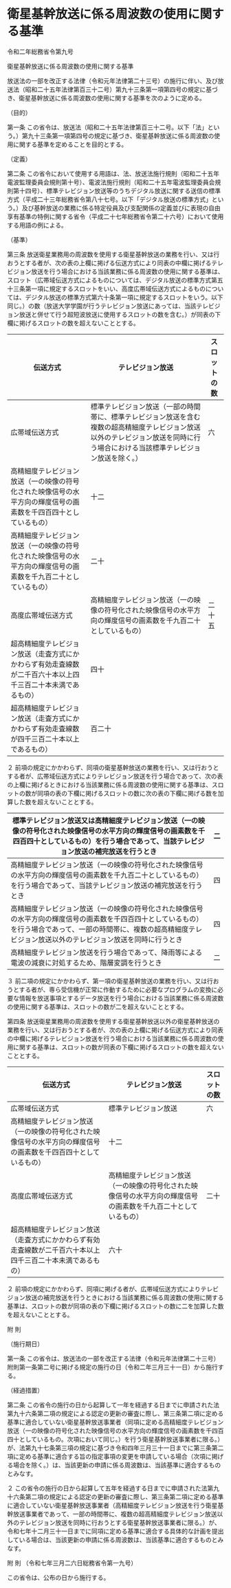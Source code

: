 # 衛星基幹放送に係る周波数の使用に関する基準

令和二年総務省令第九号

衛星基幹放送に係る周波数の使用に関する基準

放送法の一部を改正する法律（令和元年法律第二十三号）の施行に伴い、及び放送法（昭和二十五年法律第百三十二号）第九十三条第一項第四号の規定に基づき、衛星基幹放送に係る周波数の使用に関する基準を次のように定める。

（目的）

第一条 この省令は、放送法（昭和二十五年法律第百三十二号。以下「法」という。）第九十三条第一項第四号の規定に基づき、衛星基幹放送に係る周波数の使用に関する基準を定めることを目的とする。

（定義）

第二条 この省令において使用する用語は、法、放送法施行規則（昭和二十五年電波監理委員会規則第十号）、電波法施行規則（昭和二十五年電波監理委員会規則第十四号）、標準テレビジョン放送等のうちデジタル放送に関する送信の標準方式（平成二十三年総務省令第八十七号。以下「デジタル放送の標準方式」という。）及び基幹放送の業務に係る特定役員及び支配関係の定義並びに表現の自由享有基準の特例に関する省令（平成二十七年総務省令第二十六号）において使用する用語の例による。

（基準）

第三条 放送衛星業務用の周波数を使用する衛星基幹放送の業務を行い、又は行おうとする者が、次の表の上欄に掲げる伝送方式により同表の中欄に掲げるテレビジョン放送を行う場合における当該業務に係る周波数の使用に関する基準は、スロット（広帯域伝送方式によるものについては、デジタル放送の標準方式第五十三条第一項に規定するスロットをいい、高度広帯域伝送方式によるものについては、デジタル放送の標準方式第六十条第一項に規定するスロットをいう。以下同じ。）の数（放送大学学園が行うテレビジョン放送にあっては、当該テレビジョン放送と併せて行う超短波放送に使用するスロットの数を含む。）が同表の下欄に掲げるスロットの数を超えないこととする。

伝送方式 | テレビジョン放送 | スロットの数  
---|---|---  
広帯域伝送方式 | 標準テレビジョン放送（一部の時間帯に、標準テレビジョン放送を含む複数の超高精細度テレビジョン放送以外のテレビジョン放送を同時に行う場合における当該標準テレビジョン放送を除く。） | 六  
| 高精細度テレビジョン放送（一の映像の符号化された映像信号の水平方向の輝度信号の画素数を千四百四十としているもの） | 十二  
| 高精細度テレビジョン放送（一の映像の符号化された映像信号の水平方向の輝度信号の画素数を千九百二十としているもの） | 二十  
高度広帯域伝送方式 | 高精細度テレビジョン放送（一の映像の符号化された映像信号の水平方向の輝度信号の画素数を千九百二十としているもの） | 二十五  
| 超高精細度テレビジョン放送（走査方式にかかわらず有効走査線数が二千百六十本以上四千三百二十本未満であるもの） | 四十  
| 超高精細度テレビジョン放送（走査方式にかかわらず有効走査線数が四千三百二十本以上であるもの） | 百二十  
  
２ 前項の規定にかかわらず、同項の衛星基幹放送の業務を行い、又は行おうとする者が、広帯域伝送方式によりテレビジョン放送を行う場合であって、次の表の上欄に掲げるときにおける当該業務に係る周波数の使用に関する基準は、スロットの数が同項の表の下欄に掲げるスロットの数に次の表の下欄に掲げる数を加算した数を超えないこととする。

標準テレビジョン放送又は高精細度テレビジョン放送（一の映像の符号化された映像信号の水平方向の輝度信号の画素数を千四百四十としているもの）を行う場合であって、当該テレビジョン放送の補完放送を行うとき | 二  
---|---  
高精細度テレビジョン放送（一の映像の符号化された映像信号の水平方向の輝度信号の画素数を千九百二十としているもの）を行う場合であって、当該テレビジョン放送の補完放送を行うとき | 四  
高精細度テレビジョン放送（一の映像の符号化された映像信号の水平方向の輝度信号の画素数を千四百四十としているもの）を行う場合であって、一部の時間帯に、複数の超高精細度テレビジョン放送以外のテレビジョン放送を同時に行うとき | 四  
高精細度テレビジョン放送を行う場合であって、降雨等による電波の減衰に対処するため、階層変調を行うとき | 二  
  
３ 前二項の規定にかかわらず、第一項の衛星基幹放送の業務を行い、又は行おうとする者が、専ら受信機が正常に作動するために必要なプログラムの変換に必要な情報を放送事項とするデータ放送を行う場合における当該業務に係る周波数の使用に関する基準は、スロットの数が二を超えないこととする。

第四条 放送衛星業務用の周波数を使用する衛星基幹放送以外の衛星基幹放送の業務を行い、又は行おうとする者が、次の表の上欄に掲げる伝送方式により同表の中欄に掲げるテレビジョン放送を行う場合における当該業務に係る周波数の使用に関する基準は、スロットの数が同表の下欄に掲げるスロットの数を超えないこととする。

伝送方式 | テレビジョン放送 | スロットの数  
---|---|---  
広帯域伝送方式 | 標準テレビジョン放送 | 六  
| 高精細度テレビジョン放送（一の映像の符号化された映像信号の水平方向の輝度信号の画素数を千四百四十としているもの） | 十二  
高度広帯域伝送方式 | 高精細度テレビジョン放送（一の映像の符号化された映像信号の水平方向の輝度信号の画素数を千九百二十としているもの） | 二十  
| 超高精細度テレビジョン放送（走査方式にかかわらず有効走査線数が二千百六十本以上四千三百二十本未満であるもの） | 六十  
  
２ 前項の規定にかかわらず、同項に掲げる者が、広帯域伝送方式によりテレビジョン放送の補完放送を行うときにおける当該業務に係る周波数の使用に関する基準は、スロットの数が同項の表の下欄に掲げるスロットの数に二を加算した数を超えないこととする。

附 則

（施行期日）

第一条 この省令は、放送法の一部を改正する法律（令和元年法律第二十三号）附則第一条第二号に掲げる規定の施行の日（令和二年三月三十一日）から施行する。

（経過措置）

第二条 この省令の施行の日から起算して一年を経過する日までに申請された法第九十六条第二項の規定による認定の更新の審査に際し、第三条第二項に定める基準に適合していない衛星基幹放送事業者（同項に定める高精細度テレビジョン放送（一の映像の符号化された映像信号の水平方向の輝度信号の画素数を千四百四十としているもの。次項において同じ。）を行う衛星基幹放送事業者に限る。）が、法第九十七条第三項の規定に基づき令和四年三月三十一日までに第三条第二項に定める基準に適合する旨の指定事項の変更を申請している場合（次項に掲げる場合を除く。）は、当該更新の申請に係る周波数は、当該基準に適合するものとみなす。

２ この省令の施行の日から起算して五年を経過する日までに申請された法第九十六条第二項の規定による認定の更新の審査に際し、第三条第二項に定める基準に適合していない衛星基幹放送事業者（高精細度テレビジョン放送を行う衛星基幹放送事業者であって、一部の時間帯に、複数の超高精細度テレビジョン放送以外のテレビジョン放送を同時に行おうとする衛星基幹放送事業者に限る。）が、令和七年十二月三十一日までに同項に定める基準に適合する具体的な計画を提出している場合は、当該更新の申請に係る周波数は、当該基準に適合するものとみなす。

附 則 （令和七年三月二六日総務省令第一九号）

この省令は、公布の日から施行する。
